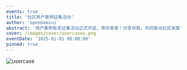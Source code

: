 ```yaml
---
events: true
title: '社区用户案例征集活动'
author: 'openGemini'
abstract: '用户案例有奖征集活动正式开启，等你来拿！分享你我，共同推动社区发展'
cover: /images/cover/usercases.png
eventDate: '2025-01-01 08:00:00'
pinned: true
---
```


![usercase](/images/docs_img/usercase.png)